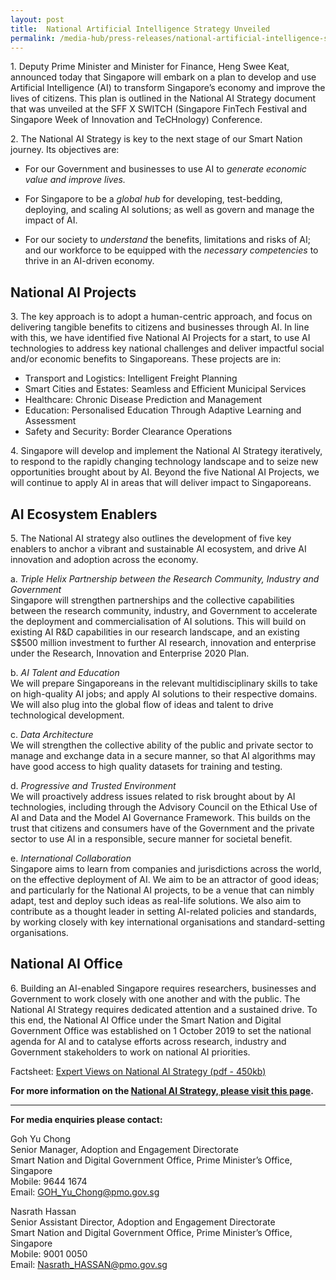 ```yaml
---
layout: post
title:  National Artificial Intelligence Strategy Unveiled
permalink: /media-hub/press-releases/national-artificial-intelligence-strategy-unveiled
---
```


1\. Deputy Prime Minister and Minister for Finance, Heng Swee Keat, announced today that Singapore will embark on a plan to develop and use Artificial Intelligence (AI) to transform Singapore’s economy and improve the lives of citizens. This plan is outlined in the National AI Strategy document that was unveiled at the SFF X SWITCH (Singapore FinTech Festival and Singapore Week of Innovation and TeCHnology) Conference.

2\. The National AI Strategy is key to the next stage of our Smart Nation journey. Its objectives are:

  * For our Government and businesses to use AI to _generate economic value and improve lives._  
  
  * For Singapore to be a _global hub_ for developing, test-bedding, deploying, and scaling AI solutions; as well as govern and manage the impact of AI.  
  
  * For our society to _understand_ the benefits, limitations and risks of AI; and our workforce to be equipped with the _necessary competencies_ to thrive in an AI-driven economy.

## National AI Projects 

3\. The key approach is to adopt a human-centric approach, and focus on delivering tangible benefits to citizens and businesses through AI. In line with this, we have identified five National AI Projects for a start, to use AI technologies to address key national challenges and deliver impactful social and/or economic benefits to Singaporeans. These projects are in:

  * Transport and Logistics: Intelligent Freight Planning
  * Smart Cities and Estates: Seamless and Efficient Municipal Services
  * Healthcare: Chronic Disease Prediction and Management
  * Education: Personalised Education Through Adaptive Learning and Assessment
  * Safety and Security: Border Clearance Operations

4\. Singapore will develop and implement the National AI Strategy iteratively, to respond to the rapidly changing technology landscape and to seize new opportunities brought about by AI. Beyond the five National AI Projects, we will continue to apply AI in areas that will deliver impact to Singaporeans.

## AI Ecosystem Enablers

5\. The National AI strategy also outlines the development of five key enablers to anchor a vibrant and sustainable AI ecosystem, and drive AI innovation and adoption across the economy.

  a. _Triple Helix Partnership between the Research Community, Industry and Government_<br>
  Singapore will strengthen partnerships and the collective capabilities between the research community, industry, and Government to accelerate the deployment and commercialisation of AI solutions. This will build on existing AI R&D capabilities in our research landscape, and an existing S$500 million investment to further AI research, innovation and enterprise under the Research, Innovation and Enterprise 2020 Plan.
    
  b. _AI Talent and Education_<br>
  We will prepare Singaporeans in the relevant multidisciplinary skills to take on high-quality AI jobs; and apply AI solutions to their respective domains. We will also plug into the global flow of ideas and talent to drive technological development.
    
  c. _Data Architecture_<br>
  We will strengthen the collective ability of the public and private sector to manage and exchange data in a secure manner, so that AI algorithms may have good access to high quality datasets for training and testing.
    
  d. _Progressive and Trusted Environment_<br>
  We will proactively address issues related to risk brought about by AI technologies, including through the Advisory Council on the Ethical Use of AI and Data and the Model AI Governance Framework. This builds on the trust that citizens and consumers have of the Government and the private sector to use AI in a responsible, secure manner for societal benefit.
    
  e. _International Collaboration_<br>
  Singapore aims to learn from companies and jurisdictions across the world, on the effective deployment of AI. We aim to be an attractor of good ideas; and particularly for the National AI projects, to be a venue that can nimbly adapt, test and deploy such ideas as real-life solutions. We also aim to contribute as a thought leader in setting AI-related policies and standards, by working closely with key international organisations and standard-setting organisations.

## National AI Office

6\. Building an AI-enabled Singapore requires researchers, businesses and Government to work closely with one another and with the public. The National AI Strategy requires dedicated attention and a sustained drive. To this end, the National AI Office under the Smart Nation and Digital Government Office  was established on 1 October 2019 to set the national agenda for AI and to catalyse efforts across research, industry and Government stakeholders to work on national AI priorities.

Factsheet: [Expert Views on National AI Strategy (pdf - 450kb)](/files/press-releases/2019/expert-views-on-national-ai-strategy.pdf)

**For more information on the [National AI Strategy, please visit this page](/abt-smart-nation/artificial-intelligence).**

---

**For media enquiries please contact:**

Goh Yu Chong<br>
Senior Manager, Adoption and Engagement Directorate<br>
Smart Nation and Digital Government Office, Prime Minister’s Office, Singapore<br>
Mobile: 9644 1674<br>
Email: [GOH_Yu_Chong@pmo.gov.sg](mailto:GOH_Yu_Chong@pmo.gov.sg)

Nasrath Hassan<br>
Senior Assistant Director, Adoption and Engagement Directorate<br>
Smart Nation and Digital Government Office, Prime Minister’s Office, Singapore<br>
Mobile: 9001 0050<br>
Email: [Nasrath_HASSAN@pmo.gov.sg](mailto:Nasrath_HASSAN@pmo.gov.sg)
